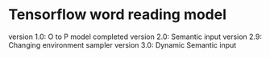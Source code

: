 # Tensorflow word reading model
version 1.0: O to P model completed
version 2.0: Semantic input
version 2.9: Changing environment sampler
version 3.0: Dynamic Semantic input

